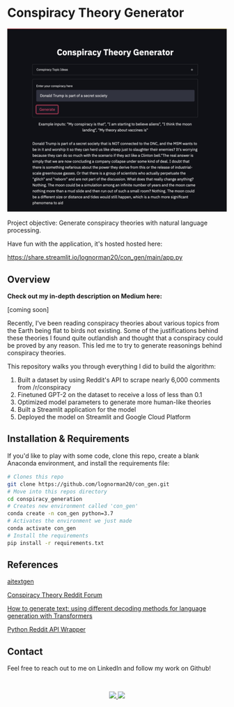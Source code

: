 # Conspiracy Theory Generator
![Example Conspiracy Theory](images/example.jpg "Example Conspiracy Theory")

Project objective: Generate conspiracy theories with natural language processing.

Have fun with the application, it's hosted hosted here: 

https://share.streamlit.io/lognorman20/con_gen/main/app.py

## Overview

**Check out my in-depth description on Medium here:** 

[coming soon]

Recently, I've been reading  conspiracy theories about various topics from the Earth being flat to birds not existing. Some of the justifications behind these theories I found quite outlandish and thought that a conspiracy could be proved by any reason. This led me to try to generate reasonings behind conspiracy theories.

This repository walks you through everything I did to build the algorithm:

1. Built a dataset by using Reddit's API to scrape nearly 6,000 comments from /r/conspiracy
2. Finetuned GPT-2 on the dataset to receive a loss of less than 0.1
3. Optimized model parameters to generate more human-like theories
4. Built a Streamlit application for the model
5. Deployed the model on Streamlit and Google Cloud Platform

## Installation & Requirements

If you'd like to play with some code, clone this repo, create a blank Anaconda environment, and install the requirements file:
```bash
# Clones this repo 
git clone https://github.com/lognorman20/con_gen.git
# Move into this repos directory
cd conspiracy_generation
# Creates new environment called 'con_gen'
conda create -n con_gen python=3.7
# Activates the environment we just made
conda activate con_gen
# Install the requirements
pip install -r requirements.txt
```

## References
[aitextgen](https://github.com/minimaxir/aitextgen)

[Conspiracy Theory Reddit Forum](https://www.reddit.com/r/conspiracy/)

[How to generate text: using different decoding methods for language generation with Transformers](https://huggingface.co/blog/how-to-generate)

[Python Reddit API Wrapper](https://praw.readthedocs.io/en/latest/)

## Contact
Feel free to reach out to me on LinkedIn and follow my work on Github! 

<br>
<p align="center">
<a href="https://www.linkedin.com/in/logannorman/">
<img src="https://img.shields.io/badge/linkedin-%230077B5.svg?&style=for-the-badge&logo=linkedin&logoColor=white"/>
</a>

<a href="https://github.com/lognorman20">
<img src="https://img.shields.io/badge/github-%23100000.svg?&style=for-the-badge&logo=github&logoColor=white"/>
</a>
</p>
